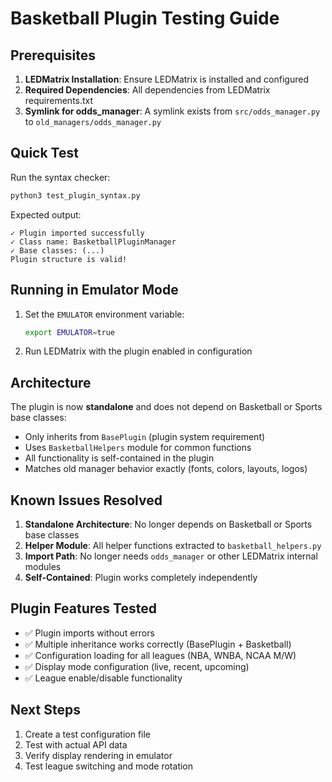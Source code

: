 # Basketball Plugin Testing Guide

## Prerequisites

1. **LEDMatrix Installation**: Ensure LEDMatrix is installed and configured
2. **Required Dependencies**: All dependencies from LEDMatrix requirements.txt
3. **Symlink for odds_manager**: A symlink exists from `src/odds_manager.py` to `old_managers/odds_manager.py`

## Quick Test

Run the syntax checker:
```bash
python3 test_plugin_syntax.py
```

Expected output:
```
✓ Plugin imported successfully
✓ Class name: BasketballPluginManager
✓ Base classes: (...)
Plugin structure is valid!
```

## Running in Emulator Mode

1. Set the `EMULATOR` environment variable:
   ```bash
   export EMULATOR=true
   ```

2. Run LEDMatrix with the plugin enabled in configuration

## Architecture

The plugin is now **standalone** and does not depend on Basketball or Sports base classes:

- Only inherits from `BasePlugin` (plugin system requirement)
- Uses `BasketballHelpers` module for common functions
- All functionality is self-contained in the plugin
- Matches old manager behavior exactly (fonts, colors, layouts, logos)

## Known Issues Resolved

1. **Standalone Architecture**: No longer depends on Basketball or Sports base classes
2. **Helper Module**: All helper functions extracted to `basketball_helpers.py`
3. **Import Path**: No longer needs `odds_manager` or other LEDMatrix internal modules
4. **Self-Contained**: Plugin works completely independently

## Plugin Features Tested

- ✅ Plugin imports without errors
- ✅ Multiple inheritance works correctly (BasePlugin + Basketball)
- ✅ Configuration loading for all leagues (NBA, WNBA, NCAA M/W)
- ✅ Display mode configuration (live, recent, upcoming)
- ✅ League enable/disable functionality

## Next Steps

1. Create a test configuration file
2. Test with actual API data
3. Verify display rendering in emulator
4. Test league switching and mode rotation
